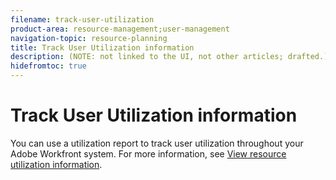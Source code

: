 ```yaml
---
filename: track-user-utilization
product-area: resource-management;user-management
navigation-topic: resource-planning
title: Track User Utilization information
description: (NOTE: not linked to the UI, not other articles; drafted.)
hidefromtoc: true
---
```


# Track User Utilization information

<!--
<p data-mc-conditions="QuicksilverOrClassic.Draft mode">(NOTE: not linked to the UI, not other articles; drafted.)</p>
-->

You can use a utilization report to track user utilization throughout your Adobe Workfront system. For more information, see [View resource utilization information](../../resource-mgmt/resource-utilization/view-utilization-information.md).
